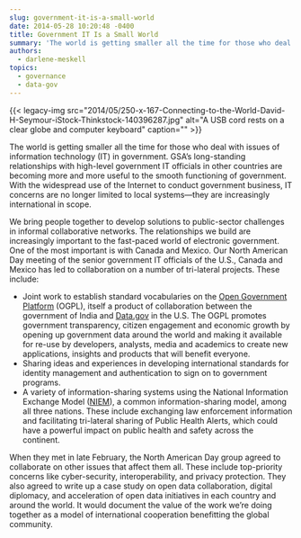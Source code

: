 ```yaml
---
slug: government-it-is-a-small-world
date: 2014-05-28 10:20:48 -0400
title: Government IT Is a Small World
summary: 'The world is getting smaller all the time for those who deal with issues of information technology (IT) in government. GSA’s long-standing relationships with high-level government IT officials in other countries are becoming more and more useful to the smooth functioning of government. With the widespread use of the Internet to conduct government business, IT'
authors:
  - darlene-meskell
topics:
  - governance
  - data-gov
---
```


{{< legacy-img src="2014/05/250-x-167-Connecting-to-the-World-David-H-Seymour-iStock-Thinkstock-140396287.jpg" alt="A USB cord rests on a clear globe and computer keyboard" caption="" >}} 

The world is getting smaller all the time for those who deal with issues of information technology (IT) in government. GSA’s long-standing relationships with high-level government IT officials in other countries are becoming more and more useful to the smooth functioning of government. With the widespread use of the Internet to conduct government business, IT concerns are no longer limited to local systems—they are increasingly international in scope.

We bring people together to develop solutions to public-sector challenges in informal collaborative networks. The relationships we build are increasingly important to the fast-paced world of electronic government. One of the most important is with Canada and Mexico. Our North American Day meeting of the senior government IT officials of the U.S., Canada and Mexico has led to collaboration on a number of tri-lateral projects. These include:

  * Joint work to establish standard vocabularies on the [Open Government Platform](http://www.opengovplatform.org/) (OGPL), itself a product of collaboration between the government of India and [Data.gov](http://www.data.gov/) in the U.S. The OGPL promotes government transparency, citizen engagement and economic growth by opening up government data around the world and making it available for re-use by developers, analysts, media and academics to create new applications, insights and products that will benefit everyone.
  * Sharing ideas and experiences in developing international standards for identity management and authentication to sign on to government programs.
  * A variety of information-sharing systems using the National Information Exchange Model ([NIEM](http://www.niem.gov/)), a common information-sharing model, among all three nations. These include exchanging law enforcement information and facilitating tri-lateral sharing of Public Health Alerts, which could have a powerful impact on public health and safety across the continent.

When they met in late February, the North American Day group agreed to collaborate on other issues that affect them all. These include top-priority concerns like cyber-security, interoperability, and privacy protection. They also agreed to write up a case study on open data collaboration, digital diplomacy, and acceleration of open data initiatives in each country and around the world. It would document the value of the work we’re doing together as a model of international cooperation benefitting the global community.